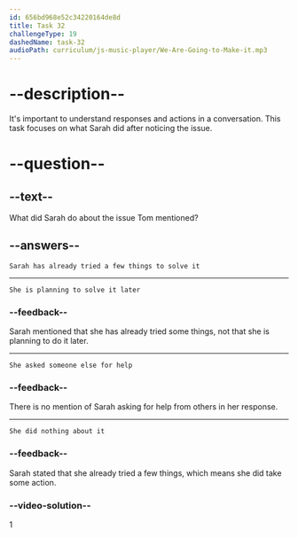 ```yaml
---
id: 656bd968e52c34220164de8d
title: Task 32
challengeType: 19
dashedName: task-32
audioPath: curriculum/js-music-player/We-Are-Going-to-Make-it.mp3
---
```

<!--
AUDIO REFERENCE: 

Sarah: No problem, Tom. I noticed the issue you mentioned, and I’ve already tried a few things to solve it.
-->

# --description--

It's important to understand responses and actions in a conversation. This task focuses on what Sarah did after noticing the issue.

# --question--

## --text--

What did Sarah do about the issue Tom mentioned?

## --answers--

`Sarah has already tried a few things to solve it`

---

`She is planning to solve it later`

### --feedback--

Sarah mentioned that she has already tried some things, not that she is planning to do it later.

---

`She asked someone else for help`

### --feedback--

There is no mention of Sarah asking for help from others in her response.

---

`She did nothing about it`

### --feedback--

Sarah stated that she already tried a few things, which means she did take some action.

### --video-solution--

1
